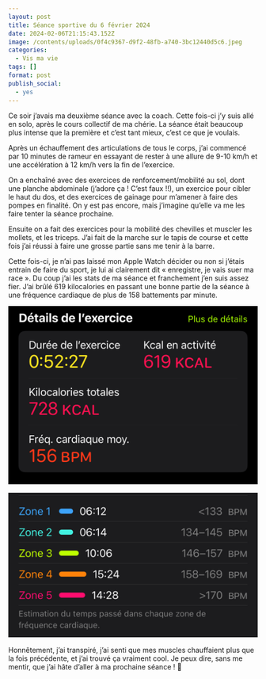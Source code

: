```yaml
---
layout: post
title: Séance sportive du 6 février 2024
date: 2024-02-06T21:15:43.152Z
image: /contents/uploads/0f4c9367-d9f2-48fb-a740-3bc12440d5c6.jpeg
categories:
  - Vis ma vie
tags: []
format: post
publish_social:
  - yes
---
```

Ce soir j’avais ma deuxième séance avec la coach. Cette fois-ci j’y suis allé en solo, après le cours collectif de ma chérie. La séance était beaucoup plus intense que la première et c’est tant mieux, c’est ce que je voulais.<!--more-->

Après un échauffement des articulations de tous le corps, j’ai commencé par 10 minutes de rameur en essayant de rester à une allure de 9-10 km/h et une accélération à 12 km/h vers la fin de l’exercice.

On a enchaîné avec des exercices de renforcement/mobilité au sol, dont une planche abdominale (j’adore ça ! C’est faux !!), un exercice pour cibler le haut du dos, et des exercices de gainage pour m’amener à faire des pompes en finalité. On y est pas encore, mais j’imagine qu’elle va me les faire tenter la séance prochaine. 

Ensuite on a fait des exercices pour la mobilité des chevilles et muscler les mollets, et les triceps. J’ai fait de la marche sur le tapis de course et cette fois j’ai réussi à faire une grosse partie sans me tenir à la barre.

Cette fois-ci, je n’ai pas laissé mon Apple Watch décider ou non si j’étais entrain de faire du sport, je lui ai clairement dit « enregistre, je vais suer ma race ». Du coup j’ai les stats de ma séance et franchement j’en suis assez fier. J’ai brûlé 619 kilocalories en passant une bonne partie de la séance à une fréquence cardiaque de plus de 158 battements par minute.

![Statistiques de ma séance](/contents/uploads/img_5560.jpeg)

![Zones de fréquences cardiaques durant ma séance](/contents/uploads/img_5561.jpeg)

Honnêtement, j’ai transpiré, j’ai senti que mes muscles chauffaient plus que la fois précédente, et j’ai trouvé ça vraiment cool. Je peux dire, sans me mentir, que j’ai hâte d’aller à ma prochaine séance ! 💪